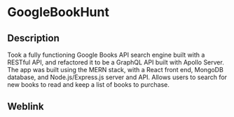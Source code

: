 # GoogleBookHunt

## Description
Took a fully functioning Google Books API search engine built with a RESTful API, and refactored it to be a GraphQL API built with Apollo Server. The app was built using the MERN stack, with a React front end, MongoDB database, and Node.js/Express.js server and API. Allows users to search for new books to read
and keep a list of books to purchase.

## Weblink



